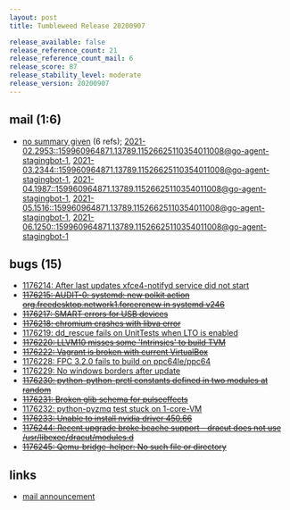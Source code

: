 ```yaml
---
layout: post
title: Tumbleweed Release 20200907

release_available: false
release_reference_count: 21
release_reference_count_mail: 6
release_score: 87
release_stability_level: moderate
release_version: 20200907
---
```


## mail (1:6)

- [no summary given](https://lists.opensuse.org/archives/list/factory@lists.opensuse.org/thread/33YIOC4EMFKQEY23TEZ2ONMLK4WRQRGD) (6 refs); [2021-02.2953::<159960964871.13789.11526625110354011008@go-agent-stagingbot-1>](https://lists.opensuse.org/archives/list/factory@lists.opensuse.org/thread/33YIOC4EMFKQEY23TEZ2ONMLK4WRQRGD), [2021-03.2344::<159960964871.13789.11526625110354011008@go-agent-stagingbot-1>](https://lists.opensuse.org/archives/list/factory@lists.opensuse.org/thread/33YIOC4EMFKQEY23TEZ2ONMLK4WRQRGD), [2021-04.1987::<159960964871.13789.11526625110354011008@go-agent-stagingbot-1>](https://lists.opensuse.org/archives/list/factory@lists.opensuse.org/thread/33YIOC4EMFKQEY23TEZ2ONMLK4WRQRGD), [2021-05.1516::<159960964871.13789.11526625110354011008@go-agent-stagingbot-1>](https://lists.opensuse.org/archives/list/factory@lists.opensuse.org/thread/33YIOC4EMFKQEY23TEZ2ONMLK4WRQRGD), [2021-06.1250::<159960964871.13789.11526625110354011008@go-agent-stagingbot-1>](https://lists.opensuse.org/archives/list/factory@lists.opensuse.org/thread/33YIOC4EMFKQEY23TEZ2ONMLK4WRQRGD)

## bugs (15)

<!--more-->

- [1176214: After last updates xfce4-notifyd service did not start](https://bugzilla.opensuse.org/show_bug.cgi?id=1176214)
- ~~[1176215: AUDIT-0: systemd: new polkit action  org.freedesktop.network1.forcerenew in systemd v246](https://bugzilla.opensuse.org/show_bug.cgi?id=1176215)~~
- ~~[1176217: SMART errors for USB devices](https://bugzilla.opensuse.org/show_bug.cgi?id=1176217)~~
- ~~[1176218: chromium crashes with libva error](https://bugzilla.opensuse.org/show_bug.cgi?id=1176218)~~
- [1176219: dd_rescue fails on UnitTests when LTO is enabled](https://bugzilla.opensuse.org/show_bug.cgi?id=1176219)
- ~~[1176220: LLVM10 misses some 'Intrinsics' to build TVM](https://bugzilla.opensuse.org/show_bug.cgi?id=1176220)~~
- ~~[1176222: Vagrant is broken with current VirtualBox](https://bugzilla.opensuse.org/show_bug.cgi?id=1176222)~~
- [1176228: FPC 3.2.0 fails to build on ppc64le/ppc64](https://bugzilla.opensuse.org/show_bug.cgi?id=1176228)
- [1176229: No windows borders after update](https://bugzilla.opensuse.org/show_bug.cgi?id=1176229)
- ~~[1176230: python-python-prctl constants defined in two modules at random](https://bugzilla.opensuse.org/show_bug.cgi?id=1176230)~~
- ~~[1176231: Broken glib schema for pulseeffects](https://bugzilla.opensuse.org/show_bug.cgi?id=1176231)~~
- [1176232: python-pyzmq test stuck on 1-core-VM](https://bugzilla.opensuse.org/show_bug.cgi?id=1176232)
- ~~[1176233: Unable to install nvidia driver 450.66](https://bugzilla.opensuse.org/show_bug.cgi?id=1176233)~~
- ~~[1176244: Recent upgrade broke bcache support - dracut does not use /usr/libexec/dracut/modules.d](https://bugzilla.opensuse.org/show_bug.cgi?id=1176244)~~
- ~~[1176245: Qemu-bridge-helper: No such file or directory](https://bugzilla.opensuse.org/show_bug.cgi?id=1176245)~~



## links

- [mail announcement](https://lists.opensuse.org/archives/list/factory@lists.opensuse.org/thread/33YIOC4EMFKQEY23TEZ2ONMLK4WRQRGD)
